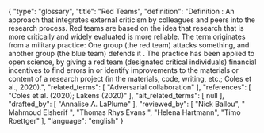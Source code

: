 {
    "type": "glossary",
    "title": "Red Teams",
    "definition": "Definition : An approach that integrates external criticism by colleagues and peers into the research process. Red teams are based on the idea that research that is more critically and widely evaluated is more reliable. The term originates from a military practice: One group (the red team) attacks something, and another group (the blue team) defends it . The practice has been applied to open science, by giving a red team (designated critical individuals) financial incentives to find errors in or identify improvements to the materials or content of a research project (in the materials, code, writing, etc.; Coles et al., 2020).",
    "related_terms": [
        "Adversarial collaboration"
    ],
    "references": [
        "Coles et al. (2020); Lakens (2020)"
    ],
    "alt_related_terms": [
        null
    ],
    "drafted_by": [
        "Annalise A. LaPlume"
    ],
    "reviewed_by": [
        "Nick Ballou",
        " Mahmoud Elsherif ",
        "Thomas Rhys Evans ",
        "Helena Hartmann",
        "Timo Roettger"
    ],
    "language": "english"
}